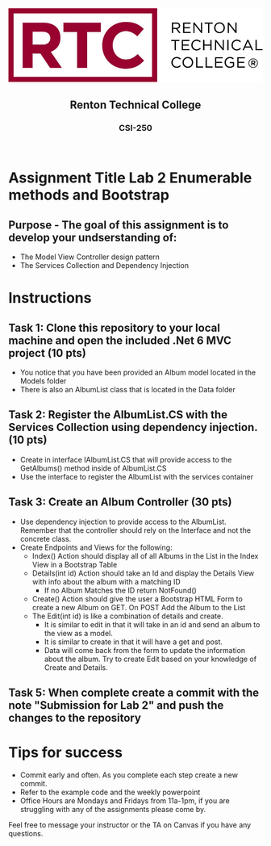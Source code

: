 <div align="center">  
    <img src="Images/logo.jpg" alt="Logo">
    <h2>Renton Technical College</h2>
    <h3>CSI-250</h3>
</div>
<br>

# Assignment Title Lab 2 Enumerable methods and Bootstrap

## Purpose - The goal of this assignment is to develop your undserstanding of:
- The Model View Controller design pattern
- The Services Collection and Dependency Injection

# Instructions

## Task 1: Clone this repository to your local machine and open the included .Net 6 MVC project (10 pts)
 - You notice that you have been provided an Album model located in the Models folder
 - There is also an AlbumList class that is located in the Data folder

## Task 2: Register the AlbumList.CS with the Services Collection using dependency injection. (10 pts)

- Create in interface IAlbumList.CS that will provide access to the GetAlbums() method inside of AlbumList.CS
- Use the interface to register the AlbumList with the services container

## Task 3: Create an Album Controller (30 pts)

- Use dependency injection to provide access to the AlbumList. Remember that the controller should rely on the Interface and not the concrete class.
- Create Endpoints and Views for the following:
    - Index() Action should display all of all Albums in the List in the Index View in a Bootstrap Table
    - Details(int id) Action should take an Id and display the Details View with info about the album with a matching ID
        - If no Album Matches the ID return NotFound()
    - Create() Action should give the user a Bootstrap HTML Form to create a new Album on GET. On POST Add the Album to the List
    - The Edit(int id) is like a combination of details and create. 
        - It is similar to edit in that it will take in an id and send an album to the view as a model. 
        - It is similar to create in that it will have a get and post. 
        - Data will come back from the form to update the information about the album. Try to create Edit based on your knowledge of Create and Details. 

## Task 5: When complete create a commit with the note "Submission for Lab 2" and push the changes to the repository

# Tips for success
- Commit early and often. As you complete each step create a new commit.
- Refer to the example code and the weekly powerpoint
- Office Hours are Mondays and Fridays from 11a-1pm, if you are struggling with any of the assignments please come by.


Feel free to message your instructor or the TA on Canvas if you have any questions.
